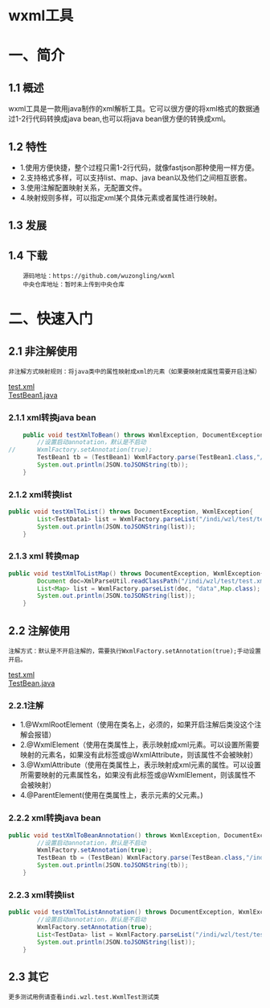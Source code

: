 wxml工具
========
# 一、简介

## 1.1 概述
wxml工具是一款用java制作的xml解析工具。它可以很方便的将xml格式的数据通过1-2行代码转换成java bean,也可以将java bean很方便的转换成xml。

## 1.2 特性
* 1.使用方便快捷，整个过程只需1-2行代码，就像fastjson那种使用一样方便。
* 2.支持格式多样，可以支持list、map、java bean以及他们之间相互嵌套。
* 3.使用注解配置映射关系，无配置文件。
* 4.映射规则多样，可以指定xml某个具体元素或者属性进行映射。

## 1.3 发展

## 1.4 下载
        源码地址：https://github.com/wuzongling/wxml
        中央仓库地址：暂时未上传到中央仓库

# 二、快速入门

## 2.1 非注解使用
    非注解方式映射规则：将java类中的属性映射成xml的元素（如果要映射成属性需要开启注解）
[test.xml](https://github.com/wuzongling/wxml/blob/master/src/test/java/indi/wzl/test/test.xml)<br/>
[TestBean1.java](https://github.com/wuzongling/wxml/blob/master/src/test/java/indi/wzl/test/TestBean1.java)<br/>

### 2.1.1 xml转换java bean 
``` java
	public void testXmlToBean() throws WxmlException, DocumentException{
		//设置启动annotation，默认是不启动
//		WxmlFactory.setAnnotation(true);
		TestBean1 tb = (TestBean1) WxmlFactory.parse(TestBean1.class,"/indi/wzl/test/test.xml");
		System.out.println(JSON.toJSONString(tb));
	}
```
### 2.1.2 xml转换list
``` java
public void testXmlToList() throws DocumentException, WxmlException{
		List<TestData1> list = WxmlFactory.parseList("/indi/wzl/test/test.xml","data",TestData1.class);
		System.out.println(JSON.toJSONString(list));
	}
```
### 2.1.3 xml 转换map
``` java
public void testXmlToListMap() throws DocumentException, WxmlException{
		Document doc=XmlParseUtil.readClassPath("/indi/wzl/test/test.xml");
		List<Map> list = WxmlFactory.parseList(doc, "data",Map.class);
		System.out.println(JSON.toJSONString(list));
	}
```
## 2.2 注解使用
    注解方式：默认是不开启注解的，需要执行WxmlFactory.setAnnotation(true);手动设置开启。 
[test.xml](https://github.com/wuzongling/wxml/blob/master/src/test/java/indi/wzl/test/test.xml)<br/>
[TestBean.java](https://github.com/wuzongling/wxml/blob/master/src/test/java/indi/wzl/test/TestBean.java)

### 2.2.1注解
* 1.@WxmlRootElement（使用在类名上，必须的，如果开启注解后类没这个注解会报错） 
* 2.@WxmlElement（使用在类属性上，表示映射成xml元素。可以设置所需要映射的元素名，如果没有此标签或@WxmlAttribute，则该属性不会被映射） 
* 3.@WxmlAttribute（使用在类属性上，表示映射成xml元素的属性。可以设置所需要映射的元素属性名，如果没有此标签或@WxmlElement，则该属性不会被映射） 
* 4.@ParentElement(使用在类属性上，表示元素的父元素。) 

### 2.2.2 xml转换java bean
``` java
public void testXmlToBeanAnnotation() throws WxmlException, DocumentException{
		//设置启动annotation，默认是不启动
		WxmlFactory.setAnnotation(true);
		TestBean tb = (TestBean) WxmlFactory.parse(TestBean.class,"/indi/wzl/test/test.xml");
		System.out.println(JSON.toJSONString(tb));
	}
```
### 2.2.3 xml转换list
``` java
public void testXmlToListAnnotation() throws DocumentException, WxmlException{
		//设置启动annotation，默认是不启动
		WxmlFactory.setAnnotation(true);
		List<TestData> list = WxmlFactory.parseList("/indi/wzl/test/test.xml","data",TestData.class);
		System.out.println(JSON.toJSONString(list));
	}
```
## 2.3 其它
    更多测试用例请查看indi.wzl.test.WxmlTest测试类
